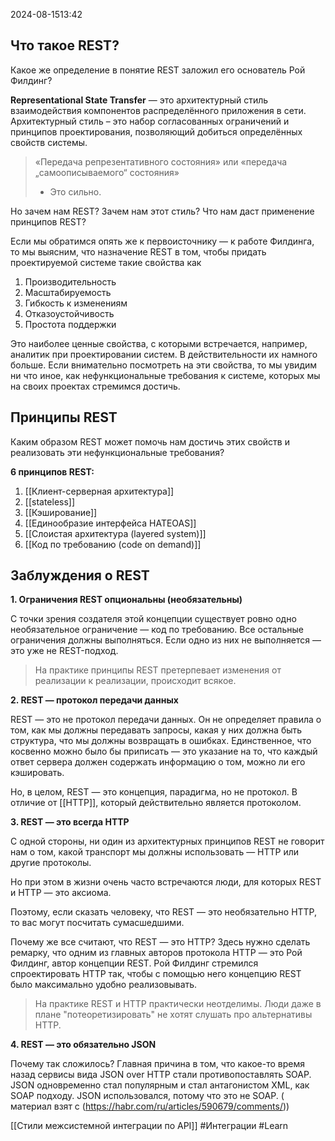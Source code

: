 2024-08-1513:42

## Что такое REST?

Какое же определение в понятие REST заложил его основатель Рой Филдинг?

**Representational State Transfer** — это архитектурный стиль взаимодействия компонентов распределённого приложения в сети. Архитектурный стиль – это набор согласованных ограничений и принципов проектирования, позволяющий добиться определённых свойств системы.

>«Передача репрезентативного состояния» или «передача „самоописываемого“ состояния»
>- Это сильно.

Но зачем нам REST? Зачем нам этот стиль? Что нам даст применение принципов REST?

Если мы обратимся опять же к первоисточнику — к работе Филдинга, то мы выясним, что назначение REST в том, чтобы придать проектируемой системе такие свойства как

1. Производительность
2. Масштабируемость
3. Гибкость к изменениям
4. Отказоустойчивость
5. Простота поддержки

Это наиболее ценные свойства, с которыми встречается, например, аналитик при проектировании систем. В действительности их намного больше. Если внимательно посмотреть на эти свойства, то мы увидим ни что иное, как нефункциональные требования к системе, которых мы на своих проектах стремимся достичь.

## Принципы REST

Каким образом REST может помочь нам достичь этих свойств и реализовать эти нефункциональные требования?

**6 принципов REST:**

1. [[Клиент-серверная архитектура]]
2. [[stateless]]
3. [[Кэширование]] 
4. [[Единообразие интерфейса HATEOAS]] 
5. [[Слоистая архитектура (layered system)]]
6. [[Код по требованию (code on demand)]] 


## Заблуждения о REST


**1. Ограничения REST опциональны (необязательны)**

С точки зрения создателя этой концепции существует ровно одно необязательное ограничение — код по требованию. Все остальные ограничения должны выполняться. Если одно из них не выполняется — это уже не REST-подход.  

>На практике принципы REST претерпевает изменения от реализации к реализации, происходит всякое.

**2. REST — протокол передачи данных**

REST — это не протокол передачи данных. Он не определяет правила о том, как мы должны передавать запросы, какая у них должна быть структура, что мы должны возвращать в ошибках. Единственное, что косвенно можно было бы приписать — это указание на то, что каждый ответ сервера должен содержать информацию о том, можно ли его кэшировать.

Но, в целом, REST — это концепция, парадигма, но не протокол. В отличие от [[HTTP]], который действительно является протоколом.

**3. REST — это всегда HTTP**

С одной стороны, ни один из архитектурных принципов REST не говорит нам о том, какой транспорт мы должны использовать — HTTP или другие протоколы.

Но при этом в жизни очень часто встречаются люди, для которых REST и HTTP — это аксиома.

Поэтому, если сказать человеку, что REST — это необязательно HTTP, то вас могут посчитать сумасшедшими.

Почему же все считают, что REST — это HTTP? Здесь нужно сделать ремарку, что одним из главных авторов протокола HTTP — это Рой Филдинг, автор концепции REST. Рой Филдинг стремился спроектировать HTTP так, чтобы с помощью него концепцию REST было максимально удобно реализовывать.

>На практике REST и HTTP практически неотделимы. Люди даже в плане "потеоретизировать" не хотят слушать про альтернативы HTTP.

**4. REST — это обязательно JSON**

Почему так сложилось? Главная причина в том, что какое-то время назад сервисы вида JSON over HTTP стали противопоставлять SOAP. JSON одновременно стал популярным и стал антагонистом XML, как SOAP подходу. JSON использовался, потому что это не SOAP.
( материал взят с (https://habr.com/ru/articles/590679/comments/))



[[Стили межсистемной интеграции по API]]
#Интеграции 
#Learn